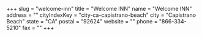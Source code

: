 +++
slug = "welcome-inn"
title = "Welcome INN"
name = "Welcome INN"
address = ""
cityIndexKey = "city-ca-capistrano-beach"
city = "Capistrano Beach"
state = "CA"
postal = "92624"
website = ""
phone = "866-334-5210"
fax = ""
+++
